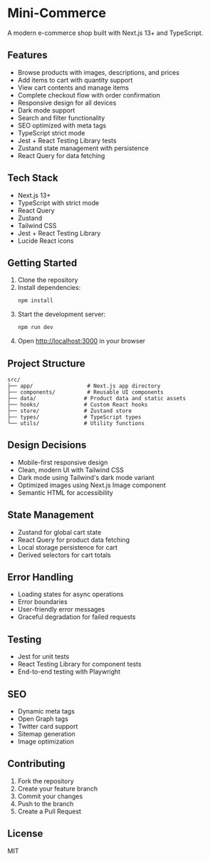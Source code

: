 # Mini-Commerce

A modern e-commerce shop built with Next.js 13+ and TypeScript.

## Features

- Browse products with images, descriptions, and prices
- Add items to cart with quantity support
- View cart contents and manage items
- Complete checkout flow with order confirmation
- Responsive design for all devices
- Dark mode support
- Search and filter functionality
- SEO optimized with meta tags
- TypeScript strict mode
- Jest + React Testing Library tests
- Zustand state management with persistence
- React Query for data fetching

## Tech Stack

- Next.js 13+
- TypeScript with strict mode
- React Query
- Zustand
- Tailwind CSS
- Jest + React Testing Library
- Lucide React icons

## Getting Started

1. Clone the repository
2. Install dependencies:
   ```bash
   npm install
   ```
3. Start the development server:
   ```bash
   npm run dev
   ```
4. Open [http://localhost:3000](http://localhost:3000) in your browser

## Project Structure

```
src/
├── app/                 # Next.js app directory
├── components/          # Reusable UI components
├── data/               # Product data and static assets
├── hooks/              # Custom React hooks
├── store/              # Zustand store
├── types/              # TypeScript types
└── utils/              # Utility functions
```

## Design Decisions

- Mobile-first responsive design
- Clean, modern UI with Tailwind CSS
- Dark mode using Tailwind's dark mode variant
- Optimized images using Next.js Image component
- Semantic HTML for accessibility

## State Management

- Zustand for global cart state
- React Query for product data fetching
- Local storage persistence for cart
- Derived selectors for cart totals

## Error Handling

- Loading states for async operations
- Error boundaries
- User-friendly error messages
- Graceful degradation for failed requests

## Testing

- Jest for unit tests
- React Testing Library for component tests
- End-to-end testing with Playwright

## SEO

- Dynamic meta tags
- Open Graph tags
- Twitter card support
- Sitemap generation
- Image optimization

## Contributing

1. Fork the repository
2. Create your feature branch
3. Commit your changes
4. Push to the branch
5. Create a Pull Request

## License

MIT
